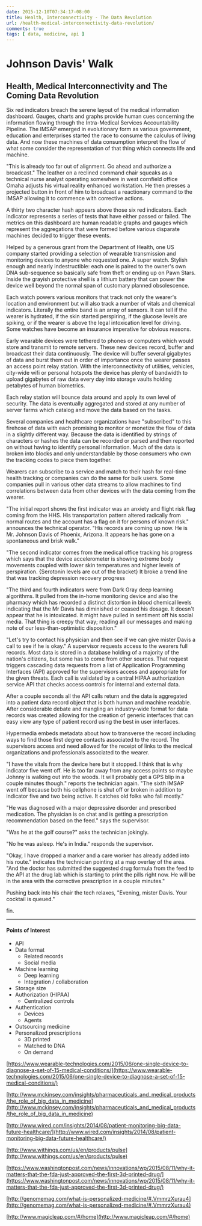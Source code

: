 ```yaml
---
date: 2015-12-10T07:34:17-08:00
title: Health, Interconnectivity - The Data Revolution
url: /health-medical-interconnectivity-data-revolution/
comments: true
tags: [ data, medicine, api ]
---
```

# Johnson Davis' Walk

## Health, Medical Interconnectivity and The Coming Data Revolution

Six red indicators breach the serene layout of the medical information dashboard. Gauges, charts and graphs provide human cues concerning the information flowing through the Intra-Medical Services Accountability Pipeline. The IMSAP emerged in evolutionary form as various government, education and enterprises started the race to consume the calculus of living data. And now these machines of data consumption interpret the flow of what some consider the representation of that thing which connects life and machine.

"This is already too far out of alignment. Go ahead and authorize a broadcast." The leather on a reclined command chair squeaks as a technical nurse analyst operating somewhere in west cornfield office Omaha adjusts his virtual reality enhanced workstation. He then presses a projected button in front of him to broadcast a reactionary command to the IMSAP allowing it to commence with corrective actions.

A thirty two character hash appears above those six red indicators. Each indicator represents a series of tests that have either passed or failed. The metrics on this dashboard are human readable graphs and gauges which represent the aggregations that were formed before various disparate machines decided to trigger these events.

Helped by a generous grant from the Department of Health, one US company started providing a selection of wearable transmission and monitoring devices to anyone who requested one. A super watch. Stylish enough and nearly indestructible: each one is paired to the owner's own DNA sub-sequence so basically safe from theft or ending up on Pawn Stars. Inside the grayish protective shell is a lithium battery that can power the device well beyond the normal span of customary planned obsolescence.

Each watch powers various monitors that track not only the wearer's location and environment but will also track a number of vitals and chemical indicators. Literally the entire band is an array of sensors. It can tell if the wearer is hydrated, if the skin started perspiring, if the glucose levels are spiking, or if the wearer is above the legal intoxication level for driving. Some watches have become an insurance imperative for obvious reasons.

Early wearable devices were tethered to phones or computers which would store and transmit to remote servers. These new devices record, buffer and broadcast their data continuously. The device will buffer several gigabytes of data and burst them out in order of importance once the wearer passes an access point relay station. With the interconnectivity of utilities, vehicles, city-wide wifi or personal hotspots the device has plenty of bandwidth to upload gigabytes of raw data every day into storage vaults holding petabytes of human biometrics.

Each relay station will bounce data around and apply its own level of security. The data is eventually aggregated and stored at any number of server farms which catalog and move the data based on the tasks.

Several companies and healthcare organizations have "subscribed" to this firehose of data with each promising to monitor or monetize the flow of data in a slightly different way. Because the data is identified by strings of characters or hashes the data can be recorded or parsed and then reported on without having to identify personal information. Much of the data is broken into blocks and only understandable by those consumers who own the tracking codes to piece them together.

Wearers can subscribe to a service and match to their hash for real-time health tracking or companies can do the same for bulk users. Some companies pull in various other data streams to allow machines to find correlations between data from other devices with the data coming from the wearer.

"The initial report shows the first indicator was an anxiety and flight risk flag coming from the HHS. His transportation pattern altered radically from normal routes and the account has a flag on it for persons of known risk." announces the technical operator. "His records are coming up now. He is Mr. Johnson Davis of Phoenix, Arizona. It appears he has gone on a spontaneous and brisk walk."

"The second indicator comes from the medical office tracking his progress which says that the device accelerometer is showing extreme body movements coupled with lower skin temperatures and higher levels of perspiration. {Serotonin levels are out of the bracket} It broke a trend line that was tracking depression recovery progress

"The third and fourth indicators were from Dark Gray deep learning algorithms. It pulled from the in-home monitoring device and also the pharmacy which has recorded a distinct distortion in blood chemical levels indicating that the Mr Davis has diminished or ceased his dosage. It doesn't appear that he is intoxicated. It might have pulled in sentiment off his social media. That thing is creepy that way; reading all our messages and making note of our less-than-optimistic disposition."

"Let's try to contact his physician and then see if we can give mister Davis a call to see if he is okay." A supervisor requests access to the wearers full records. Most data is stored in a database holding of a majority of the nation's citizens, but some has to come from other sources. That request triggers cascading data requests from a list of Application Programming Interfaces (API) approved for the supervisors access and appropriate for the given threats. Each call is validated by a central HIPAA authorization service API that checks access controls for internal and external data.

After a couple seconds all the API calls return and the data is aggregated into a patient data record object that is both human and machine readable. After considerable debate and mangling an industry-wide format for data records was created allowing for the creation of generic interfaces that can easy view any type of patient record using the best in user interfaces.

Hypermedia embeds metadata about how to transverse the record including ways to find those first degree contacts associated to the record. The supervisors access and need allowed for the receipt of links to the medical organizations and professionals associated to the wearer.

"I have the vitals from the device here but it stopped. I think that is why indicator five went off. He is too far away from any access points so maybe Johnny is walking out into the woods. It will probably get a GPS blip in a couple minutes though." reports the technician again. "The sixth IMSAP went off because both his cellphone is shut off or broken in addition to indicator five and two being active. It catches old folks who fall mostly."

"He was diagnosed with a major depressive disorder and prescribed medication. The physician is on chat and is getting a prescription recommendation based on the feed." says the supervisor.

"Was he at the golf course?" asks the technician jokingly.

"No he was asleep. He's in India." responds the supervisor.

"Okay, I have dropped a marker and a care worker has already added into his route." indicates the technician pointing at a map overlay of the area. "And the doctor has submitted the suggested drug formula from the feed to the API at the drug lab which is starting to print the pills right now. He will be in the area with the corrective prescription in a couple minutes."

Pushing back into his chair the tech relaxes, "Evening, mister Davis. Your cocktail is queued."

fin.

<hr />

#### Points of Interest

*   API
*   Data format
    *   Related records
    *   Social media
*   Machine learning
    *   Deep learning
    *   Integration / collaboration
*   Storage size
*   Authorization (HIPAA)
    *   Centralized controls
*   Authentication
    *   Devices
    *   Agents
*   Outsourcing medicine
*   Personalized prescriptions
    *   3D printed
    *   Matched to DNA
    *   On demand

[https://www.wearable-technologies.com/2015/06/one-single-device-to-diagnose-a-set-of-15-medical-conditions/](https://www.wearable-technologies.com/2015/06/one-single-device-to-diagnose-a-set-of-15-medical-conditions/)

[http://www.mckinsey.com/insights/pharmaceuticals_and_medical_products/the_role_of_big_data_in_medicine](http://www.mckinsey.com/insights/pharmaceuticals_and_medical_products/the_role_of_big_data_in_medicine)

[http://www.wired.com/insights/2014/08/patient-monitoring-big-data-future-healthcare/](http://www.wired.com/insights/2014/08/patient-monitoring-big-data-future-healthcare/)

[http://www.withings.com/us/en/products/pulse](http://www.withings.com/us/en/products/pulse)

[https://www.washingtonpost.com/news/innovations/wp/2015/08/11/why-it-matters-that-the-fda-just-approved-the-first-3d-printed-drug/](https://www.washingtonpost.com/news/innovations/wp/2015/08/11/why-it-matters-that-the-fda-just-approved-the-first-3d-printed-drug/)

[http://genomemag.com/what-is-personalized-medicine/#.VmmrzXurau4](http://genomemag.com/what-is-personalized-medicine/#.VmmrzXurau4)

[http://www.magicleap.com/#/home](http://www.magicleap.com/#/home)
